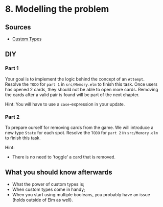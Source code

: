# 8. Modelling the problem

## Sources

- [Custom Types](https://guide.elm-lang.org/types/custom_types.html)

## DIY

### Part 1

Your goal is to implement the logic behind the concept of an `Attempt`.
Resolve the `TODO` for `part 1` in `src/Memory.elm` to finish this task.
Once users has opened 2 cards, they should not be able to open more cards.
Removing the cards after a valid pair is found will be part of the next chapter.

Hint: You will have to use a `case`-expression in your update.

### Part 2

To prepare ourself for removing cards from the game. We will introduce a new type `State` for each spot.
Resolve the `TODO` for `part 2` in `src/Memory.elm` to finish this task.

Hint:

- There is no need to 'toggle' a card that is removed.

## What you should know afterwards

- What the power of custom types is;
- When custom types come in handy;
- When you start using multiple booleans, you probably have an issue (holds outside of Elm as well).
